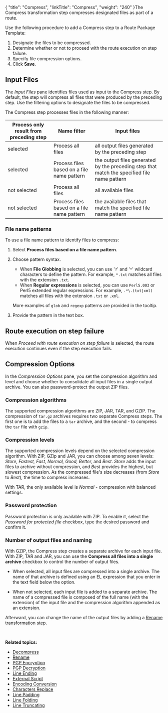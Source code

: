 {
    "title": "Compress",
    "linkTitle": "Compress",
    "weight": "240"
}The Compress transformation step compresses designated files as part of a route.

Use the following procedure to add a Compress step to a Route Package Template:

1.  Designate the files to be compressed.
2.  Determine whether or not to proceed with the route execution on step failure.
3.  Specify file compression options.
4.  Click **Save**.

<span id="Input-Files"></span>

## Input Files

The *Input Files* pane identifies files used as input to the Compress step. By default, the step will compress all files that were produced by the preceding step. Use the filtering options to designate the files to be compressed.

The Compress step processes files in the following manner:

<table>
   <thead>
      <tr>
<th style="text-align: center;" class="HeadE-Column1-Header1">Process only result from preceding step<br />
         </th>
<th style="text-align: center;" class="HeadE-Column1-Header1">Name filter<br />
         </th>
<th class="HeadD-Column1-Header1">Input files<br />
         </th>
      </tr>
   </thead>
   <tbody>
      <tr>
         <td>selected         </td>
         <td>Process all files         </td>
         <td>all output files generated by the preceding step         </td>
      </tr>
      <tr>
         <td>selected         </td>
         <td>Process files based on a file name pattern         </td>
         <td>the output files generated by the preceding step that match the specified file name pattern         </td>
      </tr>
      <tr>
         <td>not selected         </td>
         <td>Process all files         </td>
         <td>all available files         </td>
      </tr>
      <tr>
         <td>not selected         </td>
         <td>Process files based on a file name pattern         </td>
         <td>the available files that match the specified file name pattern         </td>
      </tr>
   </tbody>
</table>

<span id="File2"></span>

### File name patterns

To use a file name pattern to identify files to compress:

1.  Select **Process files based on a file name pattern**.
2.  Choose pattern syntax.
    -   When **File Globbing** is selected, you can use '`?`' and '`*`' wildcard characters to define the pattern. For example, `*.txt` matches all files with the extension `.txt`.
    -   When **Regular expressions** is selected, you can use `Perl5.003` or Perl5 extended regular expressions. For example, `.*\.(txt|xml)` matches all files with the extension `.txt` or `.xml`.

    More examples of `glob` and `regexp` patterns are provided in the tooltip.
3.  Provide the pattern in the text box.

<span id="Proceed"></span>

## Route execution on step failure

When *Proceed with route execution on step failure* is selected, the route execution continues even if the step execution fails.

<span id="Compression"></span>

## Compression Options

In the *Compression Options* pane, you set the compression algorithm and level and choose whether to consolidate all input files in a single output archive. You can also password-protect the output ZIP files.

### Compression algorithms

The supported compression algorithms are ZIP, JAR, TAR, and GZIP. The compression of `tar.gz` archives requires two separate Compress steps. The first one is to add the files to a `tar` archive, and the second - to compress the `tar` file with `gzip`.

### Compression levels

The supported compression levels depend on the selected compression algorithm. With ZIP, GZip and JAR, you can choose among seven levels: *Store, Fastest, Fast, Normal, Good, Better,* and *Best*. *Store* adds the input files to archive without compression, and *Best* provides the highest, but slowest compression. As the compressed file's size decreases (from *Store* to *Best*), the time to compress increases.

With TAR, the only available level is *Normal* - compression with balanced settings.

<span id="Passwor"></span>

### Password protection

Password protection is only available with ZIP. To enable it, select the *Password for protected file* checkbox, type the desired password and confirm it.

### Number of output files and naming

With GZIP, the Compress step creates a separate archive for each input file.  
With ZIP, TAR and JAR, you can use the **Compress all files into a single archive** checkbox to control the number of output files.

-   When selected, all input files are compressed into a single archive. The name of that archive is defined using an EL expression that you enter in the text field below the option.

<!-- -->

-   When not selected, each input file is added to a separate archive. The name of a compressed file is composed of the full name (with the extension) of the input file and the compression algorithm appended as an extension.

Afterward, you can change the name of the output files by adding a [Rename](../t_st_rename) transformation step.

 

**Related topics:**

-   [Decompress](../t_st_decompress)
-   [Rename](../t_st_rename)
-   [PGP Encryption](../t_st_pgp_encryption)
-   [PGP Decryption](../t_st_pgp_decryption)
-   [Line Ending](../t_st_line_ending)
-   [External Script](../t_st_external_script)
-   [Encoding Conversion](../t_st_charset_conversion)
-   [Characters Replace](../t_st_replace)
-   [Line Padding](../t_st_line_padding)
-   [Line Folding](../t_st_file_folding)
-   [Line Truncating](../t_st_line_truncating)
